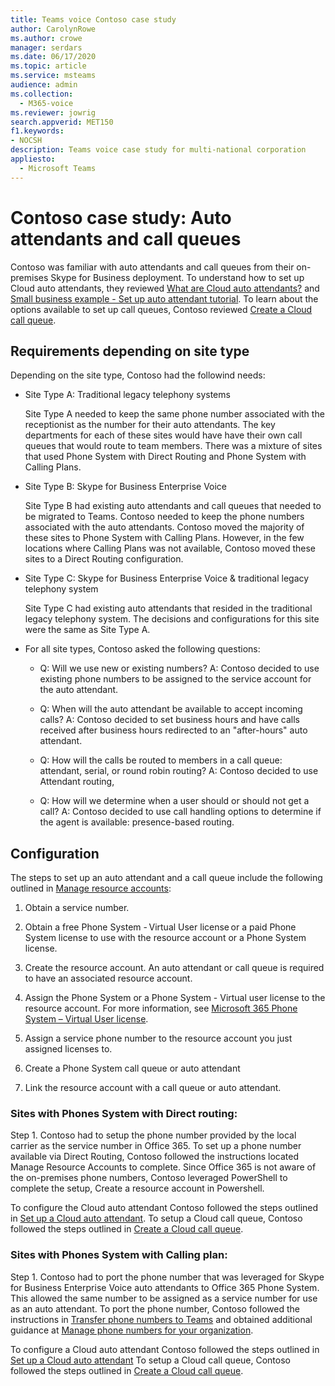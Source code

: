 ```yaml
---
title: Teams voice Contoso case study
author: CarolynRowe
ms.author: crowe
manager: serdars
ms.date: 06/17/2020
ms.topic: article
ms.service: msteams
audience: admin
ms.collection: 
  - M365-voice
ms.reviewer: jowrig
search.appverid: MET150
f1.keywords:
- NOCSH
description: Teams voice case study for multi-national corporation
appliesto: 
  - Microsoft Teams
---
```


# Contoso case study: Auto attendants and call queues

Contoso was familiar with auto attendants and call queues from their on-premises Skype for Business deployment. To understand how to set up Cloud auto attendants, they reviewed [What are Cloud auto attendants?](what-are-phone-system-auto-attendants.md) and [Small business  example - Set up auto attendant tutorial](tutorial-org-aa.md). To learn about the options available to set up call queues, Contoso reviewed [Create a Cloud call queue](create-a-phone-system-call-queue.md).  

## Requirements depending on site type

Depending on the site type, Contoso had the followind needs:

- Site Type A: Traditional legacy telephony systems 

  Site Type A needed to keep the same phone number associated with the receptionist as the number for their auto attendants. The key departments for each of these sites would have have their own call queues that would route to team members. There was a mixture of sites that used Phone System with Direct Routing and Phone System with Calling Plans.  

- Site Type B: Skype for Business Enterprise Voice 

  Site Type B had existing auto attendants and call queues that needed to be migrated to Teams. Contoso needed to keep the phone numbers associated with the auto attendants. Contoso moved the majority of these sites to Phone System with Calling Plans. However, in the few locations where Calling Plans was not available, Contoso moved these sites to a Direct Routing configuration.  

- Site Type C: Skype for Business Enterprise Voice & traditional legacy telephony system 

  Site Type C had existing auto attendants that resided in the traditional legacy telephony system. The decisions and configurations for this site were the same as Site Type A.   

- For all site types, Contoso asked the following questions:

  - Q: Will we use new or existing numbers? 
    A: Contoso decided to use existing phone numbers to be assigned to the service account for the auto attendant. 

  - Q: When will the auto attendant be available to accept incoming calls? 
    A: Contoso decided to set business hours and have calls received after business hours redirected to an "after-hours" auto attendant.  

  - Q: How will the calls be routed to members in a call queue: attendant, serial, or round robin routing? 
    A: Contoso decided to use Attendant routing, 

  - Q: How will we determine when a user should or should not get a call? 
    A: Contoso decided to use call handling options to determine if the agent is available: presence-based routing. 


## Configuration

The steps to set up an auto attendant and a call queue include the following outlined in [Manage resource accounts](manage-resource-accounts.md): 

1. Obtain a service number. 

2. Obtain a free Phone System - Virtual User license or a paid Phone System license to use with the resource account or a Phone System license.

3. Create the resource account. An auto attendant or call queue is required to have an associated resource account. 

4. Assign the Phone System or a Phone System - Virtual user license to the resource account. For more information, see [Microsoft 365 Phone System – Virtual User license](https://docs.microsoft.com/microsoftteams/teams-add-on-licensing/virtual-user).

5. Assign a service phone number to the resource account you just assigned licenses to. 

6. Create a Phone System call queue or auto attendant 

7. Link the resource account with a call queue or auto attendant. 


### Sites with Phones System with Direct routing: 

Step 1. Contoso had to setup the phone number provided by the local carrier as the service number in Office 365.  To set up a phone number available via Direct Routing, Contoso followed the instructions located Manage Resource Accounts to complete. Since Office 365 is not aware of the on-premises phone numbers, Contoso leveraged PowerShell to complete the setup, Create a resource account in Powershell.   

To configure the Cloud auto attendant Contoso followed the steps outlined in [Set up a Cloud auto attendant](create-a-phone-system-auto-attendant.md). To setup a Cloud call queue, Contoso followed the steps outlined in [Create a Cloud call queue](create-a-phone-system-call-queue.md).  


### Sites with Phones System with Calling plan:  

Step 1. Contoso had to port the phone number that was leveraged for Skype for Business Enterprise Voice auto attendants to Office 365 Phone System. This allowed the same number to be assigned as a service number for use as an auto attendant. To port the phone number, Contoso followed the instructions in [Transfer phone numbers to Teams](https://docs.microsoft.com/microsoftteams/phone-number-calling-plans/transfer-phone-numbers-to-teams) and obtained additional guidance at [Manage phone numbers for your organization](https://docs.microsoft.com/microsoftteams/manage-phone-numbers-for-your-organization/manage-phone-numbers-for-your-organization).

To configure a Cloud auto attendant Contoso followed the steps outlined in [Set up a Cloud auto attendant](create-a-phone-system-auto-attendant.md) To setup a Cloud call queue, Contoso followed the steps outlined in [Create a Cloud call queue](create-a-phone-system-call-queue.md).  

 